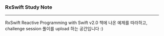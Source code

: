 ### RxSwift Study Note
-----------------------
RxSwift Reactive Programming with Swift v2.0 책에 나온 예제를 따라하고,
challenge session 풀이를 upload 하는 공간입니다 :)
